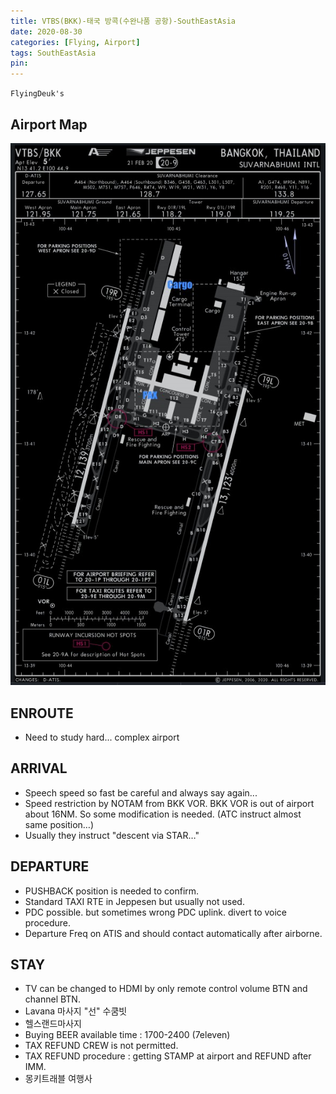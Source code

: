```yaml
---
title: VTBS(BKK)-태국 방콕(수완나품 공항)-SouthEastAsia
date: 2020-08-30
categories: [Flying, Airport]
tags: SouthEastAsia
pin:
---
```

`FlyingDeuk's`
>


## Airport Map
![bkk](/img/flying/airport/bkk_ap.jpg)

## ENROUTE
- Need to study hard... complex airport

## ARRIVAL
- Speech speed so fast be careful and always say again...
- Speed restriction by NOTAM from BKK VOR. BKK VOR is out of airport about 16NM. So some modification is needed. (ATC instruct almost same position…)
- Usually they instruct "descent via STAR…"



## DEPARTURE
- PUSHBACK position is needed to confirm.
- Standard TAXI RTE in Jeppesen but usually not used.
- PDC possible. but sometimes wrong PDC uplink. divert to  voice procedure.
- Departure Freq on ATIS and should contact automatically after airborne.

## STAY
- TV can be changed to HDMI by only remote control volume BTN and channel BTN.
- Lavana 마사지 "선" 수쿰빗
- 헬스랜드마사지
- Buying BEER available time : 1700-2400 (7eleven)
- TAX REFUND CREW is not permitted.
- TAX REFUND procedure : getting STAMP at airport and REFUND after IMM.
- 몽키트래블 여행사

